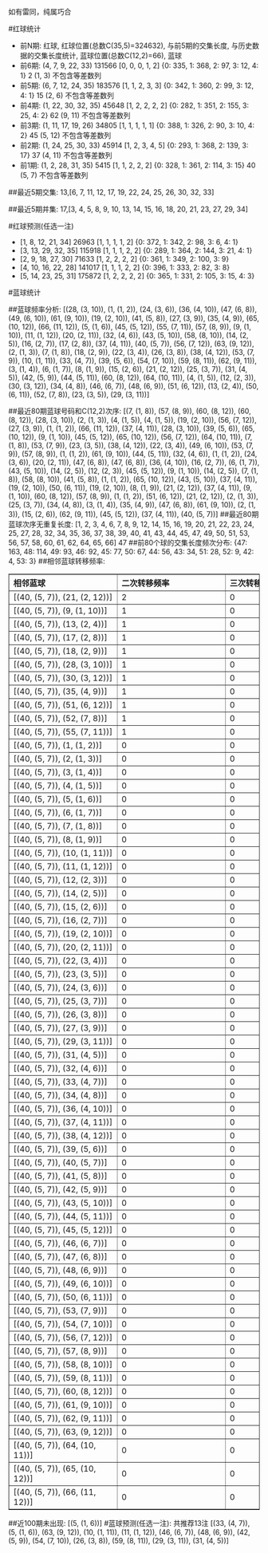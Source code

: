 <!-- 
.. title: 大乐透12112期(2012-09-24)数据分析报告
.. slug: dlott-12112-2012-09-24-report
.. date: 2012-09-25 08:00:00 UTC+08:00
.. tags: Lottery
.. link: 
.. description: 
.. type: text
-->

如有雷同，纯属巧合

<!-- TEASER_END-->

#红球统计

- 前N期: 红球, 红球位置(总数C(35,5)=324632), 与前5期的交集长度, 与历史数据的交集长度统计, 蓝球位置(总数C(12,2)=66), 蓝球
- 前6期: (4, 7, 9, 22, 33) 131566 [0, 0, 0, 1, 2] {0: 335, 1: 368, 2: 97, 3: 12, 4: 1} 2 (1, 3) 不包含等差数列
- 前5期: (6, 7, 12, 24, 35) 183576 [1, 1, 2, 3, 3] {0: 342, 1: 360, 2: 99, 3: 12, 4: 1} 15 (2, 6) 不包含等差数列
- 前4期: (1, 22, 30, 32, 35) 45648 [1, 2, 2, 2, 2] {0: 282, 1: 351, 2: 155, 3: 25, 4: 2} 62 (9, 11) 不包含等差数列
- 前3期: (1, 11, 17, 19, 26) 34805 [1, 1, 1, 1, 1] {0: 388, 1: 326, 2: 90, 3: 10, 4: 2} 45 (5, 12) 不包含等差数列
- 前2期: (1, 24, 25, 30, 33) 45914 [1, 2, 3, 4, 5] {0: 293, 1: 368, 2: 139, 3: 17} 37 (4, 11) 不包含等差数列
- 前1期: (1, 2, 28, 31, 35) 5415 [1, 1, 2, 2, 2] {0: 328, 1: 361, 2: 114, 3: 15} 40 (5, 7) 不包含等差数列

##最近5期交集:
13,[6, 7, 11, 12, 17, 19, 22, 24, 25, 26, 30, 32, 33]

##最近5期并集:
17,[3, 4, 5, 8, 9, 10, 13, 14, 15, 16, 18, 20, 21, 23, 27, 29, 34]

#红球预测(任选一注)

- [1, 8, 12, 21, 34] 26963 [1, 1, 1, 1, 2] {0: 372, 1: 342, 2: 98, 3: 6, 4: 1}
- [3, 13, 29, 32, 35] 115918 [1, 1, 1, 2, 2] {0: 289, 1: 364, 2: 144, 3: 21, 4: 1}
- [2, 9, 18, 27, 30] 71633 [1, 2, 2, 2, 2] {0: 361, 1: 349, 2: 100, 3: 9}
- [4, 10, 16, 22, 28] 141017 [1, 1, 1, 2, 2] {0: 396, 1: 333, 2: 82, 3: 8}
- [5, 14, 23, 25, 31] 175872 [1, 2, 2, 2, 2] {0: 365, 1: 331, 2: 105, 3: 15, 4: 3}

#蓝球统计

##蓝球频率分析:
[(28, (3, 10)), (1, (1, 2)), (24, (3, 6)), (36, (4, 10)), (47, (6, 8)), (49, (6, 10)), (61, (9, 10)), (19, (2, 10)), (41, (5, 8)), (27, (3, 9)), (35, (4, 9)), (65, (10, 12)), (66, (11, 12)), (5, (1, 6)), (45, (5, 12)), (55, (7, 11)), (57, (8, 9)), (9, (1, 10)), (11, (1, 12)), (20, (2, 11)), (32, (4, 6)), (43, (5, 10)), (58, (8, 10)), (14, (2, 5)), (16, (2, 7)), (17, (2, 8)), (37, (4, 11)), (40, (5, 7)), (56, (7, 12)), (63, (9, 12)), (2, (1, 3)), (7, (1, 8)), (18, (2, 9)), (22, (3, 4)), (26, (3, 8)), (38, (4, 12)), (53, (7, 9)), (10, (1, 11)), (33, (4, 7)), (39, (5, 6)), (54, (7, 10)), (59, (8, 11)), (62, (9, 11)), (3, (1, 4)), (6, (1, 7)), (8, (1, 9)), (15, (2, 6)), (21, (2, 12)), (25, (3, 7)), (31, (4, 5)), (42, (5, 9)), (44, (5, 11)), (60, (8, 12)), (64, (10, 11)), (4, (1, 5)), (12, (2, 3)), (30, (3, 12)), (34, (4, 8)), (46, (6, 7)), (48, (6, 9)), (51, (6, 12)), (13, (2, 4)), (50, (6, 11)), (52, (7, 8)), (23, (3, 5)), (29, (3, 11))]

##最近80期蓝球号码和C(12,2)次序:
[(7, (1, 8)), (57, (8, 9)), (60, (8, 12)), (60, (8, 12)), (28, (3, 10)), (2, (1, 3)), (4, (1, 5)), (4, (1, 5)), (19, (2, 10)), (56, (7, 12)), (27, (3, 9)), (1, (1, 2)), (66, (11, 12)), (37, (4, 11)), (28, (3, 10)), (39, (5, 6)), (65, (10, 12)), (9, (1, 10)), (45, (5, 12)), (65, (10, 12)), (56, (7, 12)), (64, (10, 11)), (7, (1, 8)), (53, (7, 9)), (23, (3, 5)), (38, (4, 12)), (22, (3, 4)), (49, (6, 10)), (53, (7, 9)), (57, (8, 9)), (1, (1, 2)), (61, (9, 10)), (44, (5, 11)), (32, (4, 6)), (1, (1, 2)), (24, (3, 6)), (20, (2, 11)), (47, (6, 8)), (47, (6, 8)), (36, (4, 10)), (16, (2, 7)), (6, (1, 7)), (43, (5, 10)), (14, (2, 5)), (12, (2, 3)), (45, (5, 12)), (9, (1, 10)), (14, (2, 5)), (7, (1, 8)), (58, (8, 10)), (41, (5, 8)), (1, (1, 2)), (65, (10, 12)), (43, (5, 10)), (37, (4, 11)), (19, (2, 10)), (50, (6, 11)), (19, (2, 10)), (8, (1, 9)), (21, (2, 12)), (37, (4, 11)), (9, (1, 10)), (60, (8, 12)), (57, (8, 9)), (1, (1, 2)), (51, (6, 12)), (21, (2, 12)), (2, (1, 3)), (25, (3, 7)), (34, (4, 8)), (3, (1, 4)), (35, (4, 9)), (47, (6, 8)), (61, (9, 10)), (2, (1, 3)), (15, (2, 6)), (62, (9, 11)), (45, (5, 12)), (37, (4, 11)), (40, (5, 7))]
##最近80期蓝球次序无重复长度:
[1, 2, 3, 4, 6, 7, 8, 9, 12, 14, 15, 16, 19, 20, 21, 22, 23, 24, 25, 27, 28, 32, 34, 35, 36, 37, 38, 39, 40, 41, 43, 44, 45, 47, 49, 50, 51, 53, 56, 57, 58, 60, 61, 62, 64, 65, 66] 47
##前80个球的交集长度频次分布:
{47: 163, 48: 114, 49: 93, 46: 92, 45: 77, 50: 67, 44: 56, 43: 34, 51: 28, 52: 9, 42: 4, 53: 3}
##相邻蓝球转移频率:
<table border="1" class="table table-striped dataframe">
  <thead>
    <tr style="text-align: left;">
      <th style="min-width: 200px;">相邻蓝球</th>
      <th style="min-width: 200px;">二次转移频率</th>
      <th style="min-width: 200px;">三次转移频率</th>
    </tr>
  </thead>
  <tbody>
    <tr>
      <td>  [(40, (5, 7)), (21, (2, 12))]</td>
      <td> 2</td>
      <td> 0</td>
    </tr>
    <tr>
      <td>   [(40, (5, 7)), (9, (1, 10))]</td>
      <td> 1</td>
      <td> 0</td>
    </tr>
    <tr>
      <td>   [(40, (5, 7)), (13, (2, 4))]</td>
      <td> 1</td>
      <td> 0</td>
    </tr>
    <tr>
      <td>   [(40, (5, 7)), (17, (2, 8))]</td>
      <td> 1</td>
      <td> 0</td>
    </tr>
    <tr>
      <td>   [(40, (5, 7)), (18, (2, 9))]</td>
      <td> 1</td>
      <td> 0</td>
    </tr>
    <tr>
      <td>  [(40, (5, 7)), (28, (3, 10))]</td>
      <td> 1</td>
      <td> 0</td>
    </tr>
    <tr>
      <td>  [(40, (5, 7)), (30, (3, 12))]</td>
      <td> 1</td>
      <td> 0</td>
    </tr>
    <tr>
      <td>   [(40, (5, 7)), (35, (4, 9))]</td>
      <td> 1</td>
      <td> 0</td>
    </tr>
    <tr>
      <td>  [(40, (5, 7)), (51, (6, 12))]</td>
      <td> 1</td>
      <td> 0</td>
    </tr>
    <tr>
      <td>   [(40, (5, 7)), (52, (7, 8))]</td>
      <td> 1</td>
      <td> 0</td>
    </tr>
    <tr>
      <td>  [(40, (5, 7)), (55, (7, 11))]</td>
      <td> 1</td>
      <td> 0</td>
    </tr>
    <tr>
      <td>    [(40, (5, 7)), (1, (1, 2))]</td>
      <td> 0</td>
      <td> 0</td>
    </tr>
    <tr>
      <td>    [(40, (5, 7)), (2, (1, 3))]</td>
      <td> 0</td>
      <td> 0</td>
    </tr>
    <tr>
      <td>    [(40, (5, 7)), (3, (1, 4))]</td>
      <td> 0</td>
      <td> 0</td>
    </tr>
    <tr>
      <td>    [(40, (5, 7)), (4, (1, 5))]</td>
      <td> 0</td>
      <td> 0</td>
    </tr>
    <tr>
      <td>    [(40, (5, 7)), (5, (1, 6))]</td>
      <td> 0</td>
      <td> 0</td>
    </tr>
    <tr>
      <td>    [(40, (5, 7)), (6, (1, 7))]</td>
      <td> 0</td>
      <td> 0</td>
    </tr>
    <tr>
      <td>    [(40, (5, 7)), (7, (1, 8))]</td>
      <td> 0</td>
      <td> 0</td>
    </tr>
    <tr>
      <td>    [(40, (5, 7)), (8, (1, 9))]</td>
      <td> 0</td>
      <td> 0</td>
    </tr>
    <tr>
      <td>  [(40, (5, 7)), (10, (1, 11))]</td>
      <td> 0</td>
      <td> 0</td>
    </tr>
    <tr>
      <td>  [(40, (5, 7)), (11, (1, 12))]</td>
      <td> 0</td>
      <td> 0</td>
    </tr>
    <tr>
      <td>   [(40, (5, 7)), (12, (2, 3))]</td>
      <td> 0</td>
      <td> 0</td>
    </tr>
    <tr>
      <td>   [(40, (5, 7)), (14, (2, 5))]</td>
      <td> 0</td>
      <td> 0</td>
    </tr>
    <tr>
      <td>   [(40, (5, 7)), (15, (2, 6))]</td>
      <td> 0</td>
      <td> 0</td>
    </tr>
    <tr>
      <td>   [(40, (5, 7)), (16, (2, 7))]</td>
      <td> 0</td>
      <td> 0</td>
    </tr>
    <tr>
      <td>  [(40, (5, 7)), (19, (2, 10))]</td>
      <td> 0</td>
      <td> 0</td>
    </tr>
    <tr>
      <td>  [(40, (5, 7)), (20, (2, 11))]</td>
      <td> 0</td>
      <td> 0</td>
    </tr>
    <tr>
      <td>   [(40, (5, 7)), (22, (3, 4))]</td>
      <td> 0</td>
      <td> 0</td>
    </tr>
    <tr>
      <td>   [(40, (5, 7)), (23, (3, 5))]</td>
      <td> 0</td>
      <td> 0</td>
    </tr>
    <tr>
      <td>   [(40, (5, 7)), (24, (3, 6))]</td>
      <td> 0</td>
      <td> 0</td>
    </tr>
    <tr>
      <td>   [(40, (5, 7)), (25, (3, 7))]</td>
      <td> 0</td>
      <td> 0</td>
    </tr>
    <tr>
      <td>   [(40, (5, 7)), (26, (3, 8))]</td>
      <td> 0</td>
      <td> 0</td>
    </tr>
    <tr>
      <td>   [(40, (5, 7)), (27, (3, 9))]</td>
      <td> 0</td>
      <td> 0</td>
    </tr>
    <tr>
      <td>  [(40, (5, 7)), (29, (3, 11))]</td>
      <td> 0</td>
      <td> 0</td>
    </tr>
    <tr>
      <td>   [(40, (5, 7)), (31, (4, 5))]</td>
      <td> 0</td>
      <td> 0</td>
    </tr>
    <tr>
      <td>   [(40, (5, 7)), (32, (4, 6))]</td>
      <td> 0</td>
      <td> 0</td>
    </tr>
    <tr>
      <td>   [(40, (5, 7)), (33, (4, 7))]</td>
      <td> 0</td>
      <td> 0</td>
    </tr>
    <tr>
      <td>   [(40, (5, 7)), (34, (4, 8))]</td>
      <td> 0</td>
      <td> 0</td>
    </tr>
    <tr>
      <td>  [(40, (5, 7)), (36, (4, 10))]</td>
      <td> 0</td>
      <td> 0</td>
    </tr>
    <tr>
      <td>  [(40, (5, 7)), (37, (4, 11))]</td>
      <td> 0</td>
      <td> 0</td>
    </tr>
    <tr>
      <td>  [(40, (5, 7)), (38, (4, 12))]</td>
      <td> 0</td>
      <td> 0</td>
    </tr>
    <tr>
      <td>   [(40, (5, 7)), (39, (5, 6))]</td>
      <td> 0</td>
      <td> 0</td>
    </tr>
    <tr>
      <td>   [(40, (5, 7)), (40, (5, 7))]</td>
      <td> 0</td>
      <td> 0</td>
    </tr>
    <tr>
      <td>   [(40, (5, 7)), (41, (5, 8))]</td>
      <td> 0</td>
      <td> 0</td>
    </tr>
    <tr>
      <td>   [(40, (5, 7)), (42, (5, 9))]</td>
      <td> 0</td>
      <td> 0</td>
    </tr>
    <tr>
      <td>  [(40, (5, 7)), (43, (5, 10))]</td>
      <td> 0</td>
      <td> 0</td>
    </tr>
    <tr>
      <td>  [(40, (5, 7)), (44, (5, 11))]</td>
      <td> 0</td>
      <td> 0</td>
    </tr>
    <tr>
      <td>  [(40, (5, 7)), (45, (5, 12))]</td>
      <td> 0</td>
      <td> 0</td>
    </tr>
    <tr>
      <td>   [(40, (5, 7)), (46, (6, 7))]</td>
      <td> 0</td>
      <td> 0</td>
    </tr>
    <tr>
      <td>   [(40, (5, 7)), (47, (6, 8))]</td>
      <td> 0</td>
      <td> 0</td>
    </tr>
    <tr>
      <td>   [(40, (5, 7)), (48, (6, 9))]</td>
      <td> 0</td>
      <td> 0</td>
    </tr>
    <tr>
      <td>  [(40, (5, 7)), (49, (6, 10))]</td>
      <td> 0</td>
      <td> 0</td>
    </tr>
    <tr>
      <td>  [(40, (5, 7)), (50, (6, 11))]</td>
      <td> 0</td>
      <td> 0</td>
    </tr>
    <tr>
      <td>   [(40, (5, 7)), (53, (7, 9))]</td>
      <td> 0</td>
      <td> 0</td>
    </tr>
    <tr>
      <td>  [(40, (5, 7)), (54, (7, 10))]</td>
      <td> 0</td>
      <td> 0</td>
    </tr>
    <tr>
      <td>  [(40, (5, 7)), (56, (7, 12))]</td>
      <td> 0</td>
      <td> 0</td>
    </tr>
    <tr>
      <td>   [(40, (5, 7)), (57, (8, 9))]</td>
      <td> 0</td>
      <td> 0</td>
    </tr>
    <tr>
      <td>  [(40, (5, 7)), (58, (8, 10))]</td>
      <td> 0</td>
      <td> 0</td>
    </tr>
    <tr>
      <td>  [(40, (5, 7)), (59, (8, 11))]</td>
      <td> 0</td>
      <td> 0</td>
    </tr>
    <tr>
      <td>  [(40, (5, 7)), (60, (8, 12))]</td>
      <td> 0</td>
      <td> 0</td>
    </tr>
    <tr>
      <td>  [(40, (5, 7)), (61, (9, 10))]</td>
      <td> 0</td>
      <td> 0</td>
    </tr>
    <tr>
      <td>  [(40, (5, 7)), (62, (9, 11))]</td>
      <td> 0</td>
      <td> 0</td>
    </tr>
    <tr>
      <td>  [(40, (5, 7)), (63, (9, 12))]</td>
      <td> 0</td>
      <td> 0</td>
    </tr>
    <tr>
      <td> [(40, (5, 7)), (64, (10, 11))]</td>
      <td> 0</td>
      <td> 0</td>
    </tr>
    <tr>
      <td> [(40, (5, 7)), (65, (10, 12))]</td>
      <td> 0</td>
      <td> 0</td>
    </tr>
    <tr>
      <td> [(40, (5, 7)), (66, (11, 12))]</td>
      <td> 0</td>
      <td> 0</td>
    </tr>
  </tbody>
</table>
##近100期未出现:
[(5, (1, 6))]
#蓝球预测(任选一注):
共推荐13注
[(33, (4, 7)), (5, (1, 6)), (63, (9, 12)), (10, (1, 11)), (11, (1, 12)), (46, (6, 7)), (48, (6, 9)), (42, (5, 9)), (54, (7, 10)), (26, (3, 8)), (59, (8, 11)), (29, (3, 11)), (31, (4, 5))]

